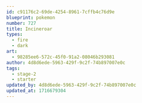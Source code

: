 ```yaml
---
id: c91176c2-69de-4254-8961-7cffb4c76d9e
blueprint: pokemon
number: 727
title: Incineroar
types:
  - fire
  - dark
art:
  - 98285ee6-572c-45f0-91a2-08046b293081
author: 4d8d6ede-5963-429f-9c2f-74b897007e0c
tags:
  - stage-2
  - starter
updated_by: 4d8d6ede-5963-429f-9c2f-74b897007e0c
updated_at: 1716679304
---
```

